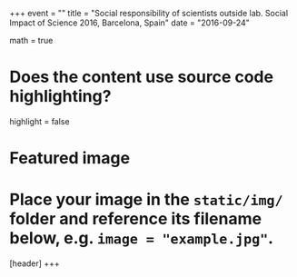 +++
event = ""
title = "Social responsibility of scientists outside lab. Social Impact of Science 2016, Barcelona, Spain"
date = "2016-09-24"

math = true

# Does the content use source code highlighting?
highlight = false

# Featured image
# Place your image in the `static/img/` folder and reference its filename below, e.g. `image = "example.jpg"`.
[header]
+++
